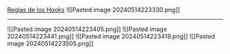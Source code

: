[Reglas de los Hooks](https://es.legacy.reactjs.org/docs/hooks-rules.html)
![[Pasted image 20240514223330.png]]

---
![[Pasted image 20240514223405.png]]
![[Pasted image 20240514223441.png]]
![[Pasted image 20240514223419.png]]
![[Pasted image 20240514223505.png]]
